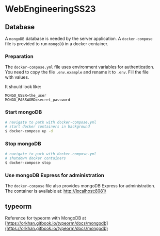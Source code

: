 # WebEngineeringSS23

## Database

A `mongoDB` database is needed by the server application. A `docker-compose` file is provided to run `mongoDB` in a docker container.

### Preparation
The `docker-compose.yml` file uses environment variables for authentication. You need to copy the file `.env.example` and rename it to `.env`. Fill the file with values.

It should look like:

```
MONGO_USER=the_user
MONGO_PASSWORD=secret_password
```

### Start mongoDB
```sh
# navigate to path with docker-compose.yml
# start docker containers in background
$ docker-compose up -d
```

### Stop mongoDB
```sh
# navigate to path with docker-compose.yml
# shutdown docker containers
$ docker-compose stop
```

### Use mongoDB Express for administration
The `docker-compose` file also provides mongoDB Express for administration. The container is available at: [http://localhost:8081/](http://localhost:8081/)

## typeorm

Reference for typeorm with MongoDB at [https://orkhan.gitbook.io/typeorm/docs/mongodb](https://orkhan.gitbook.io/typeorm/docs/mongodb)
